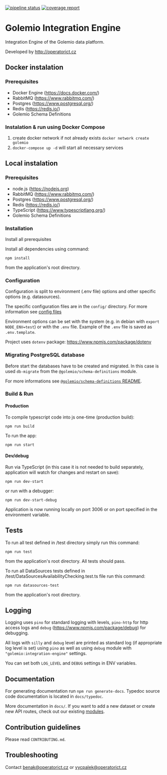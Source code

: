 [![pipeline status](https://gitlab.com/operator-ict/golemio/code/integration-engine/badges/master/pipeline.svg)](https://gitlab.com/operator-ict/golemio/code/integration-engine/commits/master)
[![coverage report](https://gitlab.com/operator-ict/golemio/code/integration-engine/badges/master/coverage.svg)](https://gitlab.com/operator-ict/golemio/code/integration-engine/commits/master)

# Golemio Integration Engine

Integration Engine of the Golemio data platform.

Developed by http://operatorict.cz

## Docker instalation

### Prerequisites

-   Docker Engine (https://docs.docker.com/)
-   RabbitMQ (https://www.rabbitmq.com/)
-   Postgres (https://www.postgresql.org/)
-   Redis (https://redis.io/)
-   Golemio Schema Definitions

### Instalation & run using Docker Compose

1. create docker network if not already exists `docker network create golemio`
2. `docker-compose up -d` will start all necessary services

## Local instalation

### Prerequisites

-   node.js (https://nodejs.org)
-   RabbitMQ (https://www.rabbitmq.com/)
-   Postgres (https://www.postgresql.org/)
-   Redis (https://redis.io/)
-   TypeScript (https://www.typescriptlang.org/)
-   Golemio Schema Definitions

### Installation

Install all prerequisites

Install all dependencies using command:

```
npm install
```

from the application's root directory.

### Configuration

Configuration is split to environment (.env file) options and other specific options (e.g. datasources).

The specific configuration files are in the `config/` directory. For more information see [config files](https://gitlab.com/operator-ict/golemio/code/modules/core/-/blob/development/docs/configuration_files.md#integration-engine)

Environment options can be set with the system (e.g. in debian with `export NODE_ENV=test`) or with the `.env` file. Example of the `.env` file is saved as `.env.template`.

Project uses `dotenv` package: https://www.npmjs.com/package/dotenv

### Migrating PostgreSQL database

Before start the databases have to be created and migrated. In this case is used `db-migrate` from the `@golemio/schema-definitions` module.

For more informations see [`@golemio/schema-definitions` README](https://gitlab.com/operator-ict/golemio/code/schema-definitions/blob/master/README.md#data-platform-database-schema-definitions).

### Build & Run

#### Production

To compile typescript code into js one-time (production build):

```
npm run build
```

To run the app:

```
npm run start
```

#### Dev/debug

Run via TypeScript (in this case it is not needed to build separately, application will watch for changes and restart on save):

```
npm run dev-start
```

or run with a debugger:

```
npm run dev-start-debug
```

Application is now running locally on port 3006 or on port specified in the environment variable.

## Tests

To run all test defined in /test directory simply run this command:

```
npm run test
```

from the application's root directory. All tests should pass.

To run all DataSources tests defined in /test/DataSourcesAvailabilityChecking.test.ts file run this command:

```
npm run datasources-test
```

from the application's root directory.

## Logging

Logging uses `pino` for standard logging with levels, `pino-http` for http access logs and `debug` (https://www.npmjs.com/package/debug) for debugging.

All logs with `silly` and `debug` level are printed as standard log (if appropriate log level is set) using `pino` as well as using `debug` module with `"golemio:integration-engine"` settings.

You can set both `LOG_LEVEL` and `DEBUG` settings in ENV variables.

## Documentation

For generating documentation run `npm run generate-docs`. Typedoc source code documentation is located in `docs/typedoc`.

More documentation in `docs/`. If you want to add a new dataset or create new API routes, check out our existing [modules](https://gitlab.com/operator-ict/golemio/code/modules).

## Contribution guidelines

Please read `CONTRIBUTING.md`.

## Troubleshooting

Contact benak@operatorict.cz or vycpalek@operatorict.cz
